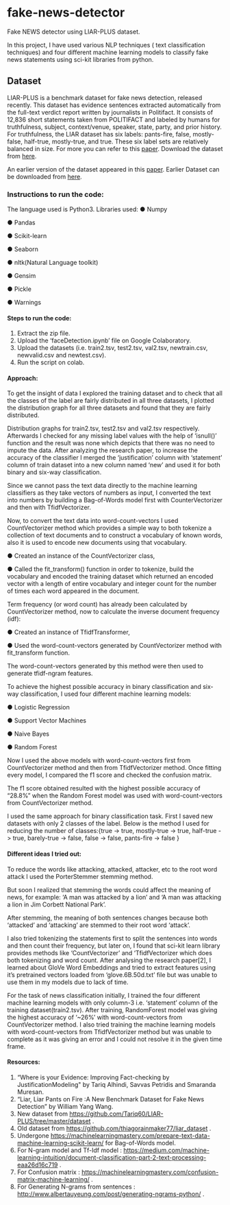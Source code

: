 # fake-news-detector
Fake NEWS detector using LIAR-PLUS dataset.

In this project, I have used various NLP techniques ( text classification techniques) and four different machine
learning models to classify fake news statements using sci-kit libraries from python.

## Dataset
LIAR-PLUS is a benchmark dataset for fake news detection, released recently. This dataset
has evidence sentences extracted automatically from the full-text verdict report written by
journalists in Politifact. It consists of 12,836 short statements taken from POLITIFACT and
labeled by humans for truthfulness, subject, context/venue, speaker, state, party, and prior
history. For truthfulness, the LIAR dataset has six labels: pants-fire, false, mostly-false,
half-true, mostly-true, and true. These six label sets are relatively balanced in size.
For more you can refer to this [paper](https://aclweb.org/anthology/W18-5513). Download the dataset from [here](https://github.com/Tariq60/LIAR-PLUS/tree/master/dataset).


An earlier version of the dataset appeared in this [paper](https://arxiv.org/pdf/1705.00648.pdf). Earlier Dataset can be downloaded from [here](https://github.com/thiagorainmaker77/liar_dataset).

### Instructions to run the code:
The language used is Python3.
Libraries used:
● Numpy

● Pandas

● Scikit-learn

● Seaborn

● nltk(Natural Language toolkit)

● Gensim

● Pickle

● Warnings

#### Steps to run the code:
1. Extract the zip file.
2. Upload the ‘faceDetection.ipynb’ file on Google Colaboratory.
3. Upload the datasets (i.e. train2.tsv, test2.tsv, val2.tsv, newtrain.csv, newvalid.csv and newtest.csv).
4. Run the script on colab.

#### Approach:
To get the insight of data I explored the training dataset and to check that all the classes
of the label are fairly distributed in all three datasets, I plotted the distribution graph for all
three datasets and found that they are fairly distributed.

Distribution graphs for train2.tsv, test2.tsv and val2.tsv respectively.
Afterwards I checked for any missing label values with the help of ‘isnull()’ function and
the result was none which depicts that there was no need to impute the data.
After analyzing the research paper, to increase the accuracy of the classifier I merged the
‘justification’ column with ‘statement’ column of train dataset into a new column named ‘new’
and used it for both binary and six-way classification.

Since we cannot pass the text data directly to the machine learning classifiers as they take
vectors of numbers as input, I converted the text into numbers by building a Bag-of-Words
model first with CounterVectorizer and then with TfidfVectorizer.

Now, to convert the text data into word-count-vectors I used CountVectorizer method which
provides a simple way to both tokenize a collection of text documents and to construct a
vocabulary of known words, also it is used to encode new documents using that vocabulary.

● Created an instance of the CountVectorizer class,

● Called the fit_transform() function in order to tokenize, build the vocabulary and encoded
the training dataset which returned an encoded vector with a length of entire vocabulary
and integer count for the number of times each word appeared in the document.

Term frequency (or word count) has already been calculated by CountVectorizer method, now
to calculate the inverse document frequency (idf):

● Created an instance of TfidfTransformer,

● Used the word-count-vectors generated by CountVectorizer method with fit_transform
function.

The word-count-vectors generated by this method were then used to generate tfidf-ngram
features.

To achieve the highest possible accuracy in binary classification and six-way classification, I
used four different machine learning models:

● Logistic Regression

● Support Vector Machines

● Naive Bayes

● Random Forest

Now I used the above models with word-count-vectors first from CountVectorizer method and
then from TfidfVectorizer method. Once fitting every model, I compared the f1 score and
checked the confusion matrix.

The f1 score obtained resulted with the highest possible accuracy of “28.8%” when the Random
Forest model was used with word-count-vectors from CountVectorizer method.

I used the same approach for binary classification task. First I saved new datasets with only 2
classes of the label. Below is the method I used for reducing the number of classes:{true -> true, mostly-true -> true, half-true -> true, barely-true -> false, false -> false, pants-fire ->
false }

#### Different ideas I tried out:
To reduce the words like attacking, attacked, attacker, etc to the root word attack I used
the PorterStemmer stemming method.

But soon I realized that stemming the words could affect the meaning of news, for
example: ‘A man was attacked by a lion’ and ‘A man was attacking a lion in Jim Corbett
National Park’.

After stemming, the meaning of both sentences changes because both ‘attacked’ and
‘attacking’ are stemmed to their root word ‘attack’.

I also tried tokenizing the statements first to split the sentences into words and then
count their frequency, but later on, I found that sci-kit learn library provides methods like
‘CountVectorizer’ and ‘TfidfVectorizer which does both tokenizing and word count.
After analysing the research paper[2], I learned about GloVe Word Embeddings and tried
to extract features using it’s pretrained vectors loaded from ‘glove.6B.50d.txt’ file but was
unable to use them in my models due to lack of time.

For the task of news classification initially, I trained the four different machine learning
models with only column-3 i.e. ‘statement’ column of the training dataset(train2.tsv). After
training, RandomForest model was giving the highest accuracy of ‘~26%’ with
word-count-vectors from CountVectorizer method.
I also tried training the machine learning models with word-count-vectors from
TfidfVectorizer method but was unable to complete as it was giving an error and I could
not resolve it in the given time frame.

#### Resources:
1. “Where is your Evidence: Improving Fact-checking by JustificationModeling" by Tariq
Alhindi, Savvas Petridis and Smaranda Muresan.
2. “Liar, Liar Pants on Fire :A New Benchmark Dataset for Fake News Detection” by
William Yang Wang.
3. New dataset from  https://github.com/Tariq60/LIAR-PLUS/tree/master/dataset .
4. Old dataset from  https://github.com/thiagorainmaker77/liar_dataset .
5. Undergone https://machinelearningmastery.com/prepare-text-data-machine-learning-scikit-learn/ for
Bag-of-Words model.
6. For N-gram model and Tf-Idf model :
https://medium.com/machine-learning-intuition/document-classification-part-2-text-processing-eaa26d16c719 .
7. For Confusion matrix : https://machinelearningmastery.com/confusion-matrix-machine-learning/ .
8. For Generating N-grams from sentences :
http://www.albertauyeung.com/post/generating-ngrams-python/ .

